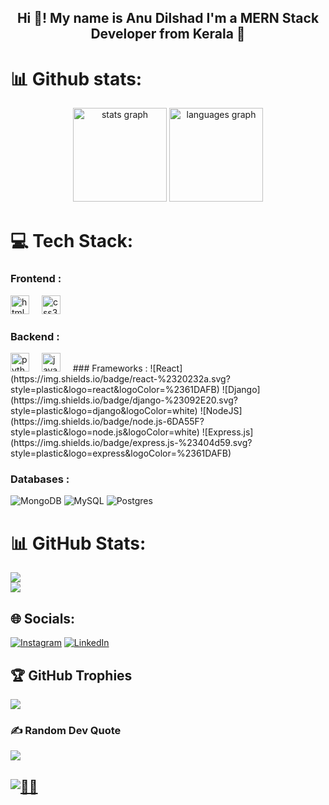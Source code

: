<h2 align="center">Hi 👋! 
  My name is Anu Dilshad 
  I'm a MERN Stack Developer from Kerala 🌴</h2>

  # 📊 Github stats:

  <div align="center">
  <img src="https://github-readme-stats.vercel.app/api?username=aid-3n&hide_title=false&hide_rank=false&show_icons=true&include_all_commits=true&count_private=true&disable_animations=false&theme=dracula&locale=en&hide_border=false" height="150" alt="stats graph"  />
  <img src="https://github-readme-stats.vercel.app/api/top-langs?username=aid-3n&locale=en&hide_title=false&layout=compact&card_width=320&langs_count=5&theme=dracula&hide_border=false" height="150" alt="languages graph"  />
</div>


# 💻 Tech Stack:

### Frontend :
  <img src="https://cdn.jsdelivr.net/gh/devicons/devicon/icons/html5/html5-original.svg" height="30" alt="html5 logo"  />
  <img width="12" />
  <img src="https://cdn.jsdelivr.net/gh/devicons/devicon/icons/css3/css3-original.svg" height="30" alt="css3 logo"  />
  <img width="12" />
  
### Backend :
  <img src="https://cdn.jsdelivr.net/gh/devicons/devicon/icons/python/python-original.svg" height="30" alt="python logo"  />
  <img width="12" />
  <img src="https://cdn.jsdelivr.net/gh/devicons/devicon/icons/javascript/javascript-original.svg" height="30" alt="javascript logo"  />
  <img width="12" />
### Frameworks :
  ![React](https://img.shields.io/badge/react-%2320232a.svg?style=plastic&logo=react&logoColor=%2361DAFB)
  ![Django](https://img.shields.io/badge/django-%23092E20.svg?style=plastic&logo=django&logoColor=white)
  ![NodeJS](https://img.shields.io/badge/node.js-6DA55F?style=plastic&logo=node.js&logoColor=white)
  ![Express.js](https://img.shields.io/badge/express.js-%23404d59.svg?style=plastic&logo=express&logoColor=%2361DAFB)

### Databases :
  ![MongoDB](https://img.shields.io/badge/MongoDB-%234ea94b.svg?style=plastic&logo=mongodb&logoColor=white) 
  ![MySQL](https://img.shields.io/badge/mysql-4479A1.svg?style=plastic&logo=mysql&logoColor=white)
  ![Postgres](https://img.shields.io/badge/postgres-%23316192.svg?style=plastic&logo=postgresql&logoColor=white)


# 📊 GitHub Stats:
![](https://github-readme-stats.vercel.app/api?username=AID-3N&theme=github_dark_dimmed&hide_border=false&include_all_commits=true&count_private=false) <br/>
![](https://github-readme-stats.vercel.app/api/top-langs/?username=AID-3N&theme=github_dark_dimmed&hide_border=false&include_all_commits=true&count_private=false&layout=compact)


## 🌐 Socials:
[![Instagram](https://img.shields.io/badge/Instagram-%23E4405F.svg?logo=Instagram&logoColor=white)](https://instagram.com/anu_.dx) [![LinkedIn](https://img.shields.io/badge/LinkedIn-%230077B5.svg?logo=linkedin&logoColor=white)](https://linkedin.com/in/Anu-Dilshad)
   

## 🏆 GitHub Trophies
![](https://github-profile-trophy.vercel.app/?username=AID-3N&theme=radical&no-frame=false&no-bg=true&margin-w=4)

### ✍️ Random Dev Quote
![](https://quotes-github-readme.vercel.app/api?type=horizontal&theme=dark)


[![👀👀](https://visitcount.itsvg.in/api?id=AID-3N&icon=7&color=8)](https://visitcount.itsvg.in)
---
